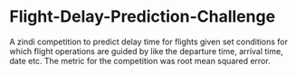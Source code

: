 # Flight-Delay-Prediction-Challenge

A zindi competition to predict delay time for flights given set conditions for which flight operations are guided by like the departure time, arrival time, date etc.
The metric for the competition was root mean squared error.

